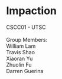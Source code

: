 # Impaction
CSCC01 - UTSC <br>
<br>
Group Members: <br>
William Lam <br>
Travis Shao <br>
Xiaoran Yu <br>
Zhuolin Fu <br>
Darren Guerina <br>
